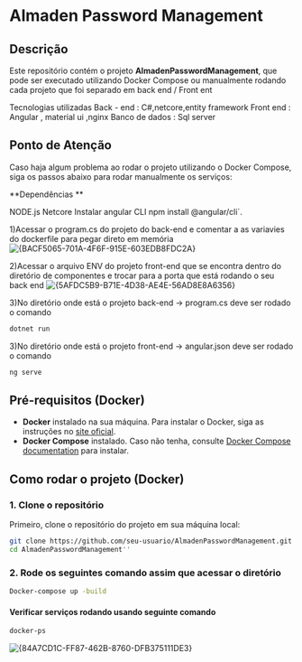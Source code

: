 # Almaden Password Management

## Descrição

Este repositório contém o projeto **AlmadenPasswordManagement**, que pode ser executado utilizando Docker Compose ou manualmente rodando cada projeto que foi separado em back end / Front ent

Tecnologias utilizadas 
Back - end : C#,netcore,entity framework
Front end : Angular , material ui ,nginx 
Banco de dados : Sql server 

## Ponto de Atenção

Caso haja algum problema ao rodar o projeto utilizando o Docker Compose, siga os passos abaixo para rodar manualmente os serviços:

**Dependências **

NODE.js 
Netcore 
Instalar angular CLI npm install @angular/cli`.

1)Acessar o program.cs do projeto do back-end e comentar a as variavies do dockerfile para pegar direto em memória
![{BACF5065-701A-4F6F-915E-603EDB8FDC2A}](https://github.com/user-attachments/assets/ec8f9f4b-3920-453c-a5d1-2208a0fe362d)

2)Acessar o arquivo ENV do projeto front-end que se encontra dentro do diretório de componentes e trocar para  a porta que está rodando o seu back end
![{5AFDC5B9-B71E-4D38-AE4E-56AD8E8A6356}](https://github.com/user-attachments/assets/d9d16b4b-2ff6-4c2b-93bb-ec3ce20b1a05)

3)No diretório onde está o projeto back-end -> program.cs deve ser rodado o comando 
```bash
dotnet run
```

3)No diretório onde está o projeto front-end -> angular.json deve ser rodado o comando 
```bash
ng serve
```




## Pré-requisitos (Docker)

- **Docker** instalado na sua máquina. Para instalar o Docker, siga as instruções no [site oficial](https://www.docker.com/get-started).
- **Docker Compose** instalado. Caso não tenha, consulte [Docker Compose documentation](https://docs.docker.com/compose/install/) para instalar.

## Como rodar o projeto (Docker)

### 1. Clone o repositório

Primeiro, clone o repositório do projeto em sua máquina local:

```bash
git clone https://github.com/seu-usuario/AlmadenPasswordManagement.git
cd AlmadenPasswordManagement''
```

### 2. Rode os seguintes comando assim que acessar o diretório

```bash
Docker-compose up -build
```
#### Verificar serviços rodando usando seguinte comando 

```bash
docker-ps
```
![{84A7CD1C-FF87-462B-8760-DFB375111DE3}](https://github.com/user-attachments/assets/d6a10253-63be-4f61-aec3-779da2072fc6)


